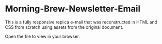 # Morning-Brew-Newsletter-Email

This is a fully responsive replica e-mail that was reconstructed in HTML and CSS from scratch using assets from the original document.

Open the file to view in your browser.
